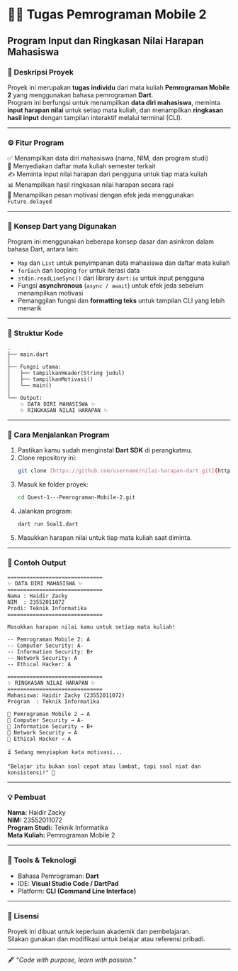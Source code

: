 # 🧑‍💻 Tugas Pemrograman Mobile 2  
## Program Input dan Ringkasan Nilai Harapan Mahasiswa  

### 📖 Deskripsi Proyek  
Proyek ini merupakan **tugas individu** dari mata kuliah **Pemrograman Mobile 2** yang menggunakan bahasa pemrograman **Dart**.  
Program ini berfungsi untuk menampilkan **data diri mahasiswa**, meminta **input harapan nilai** untuk setiap mata kuliah, dan menampilkan **ringkasan hasil input** dengan tampilan interaktif melalui terminal (CLI).  

---

### ⚙️ Fitur Program  

✅ Menampilkan data diri mahasiswa (nama, NIM, dan program studi)  
🧾 Menyediakan daftar mata kuliah semester terkait  
✍️ Meminta input nilai harapan dari pengguna untuk tiap mata kuliah  
📊 Menampilkan hasil ringkasan nilai harapan secara rapi  
💬 Menampilkan pesan motivasi dengan efek jeda menggunakan `Future.delayed`  

---

### 🧠 Konsep Dart yang Digunakan  

Program ini menggunakan beberapa konsep dasar dan asinkron dalam bahasa Dart, antara lain:

- `Map` dan `List` untuk penyimpanan data mahasiswa dan daftar mata kuliah  
- `forEach` dan looping `for` untuk iterasi data  
- `stdin.readLineSync()` dari library `dart:io` untuk input pengguna  
- Fungsi **asynchronous** (`async / await`) untuk efek jeda sebelum menampilkan motivasi  
- Pemanggilan fungsi dan **formatting teks** untuk tampilan CLI yang lebih menarik  

---

### 🧩 Struktur Kode  

```
.
├── main.dart
│
├── Fungsi utama:
│   ├── tampilkanHeader(String judul)
│   ├── tampilkanMotivasi()
│   └── main()
│
└── Output:
    ✨ DATA DIRI MAHASISWA ✨
    ✨ RINGKASAN NILAI HARAPAN ✨
```

---

### 🚀 Cara Menjalankan Program  

1. Pastikan kamu sudah menginstal **Dart SDK** di perangkatmu.  
2. Clone repository ini:  
   ```bash
   git clone [https://github.com/username/nilai-harapan-dart.git](https://github.com/jck-cysec/Quest-1---Pemrograman-Mobile-2.git)
   ```
3. Masuk ke folder proyek:  
   ```bash
   cd Quest-1---Pemrograman-Mobile-2.git
   ```
4. Jalankan program:  
   ```bash
   dart run Soal1.dart
   ```
5. Masukkan harapan nilai untuk tiap mata kuliah saat diminta.  

---

### 🧾 Contoh Output  

```
==============================
✨ DATA DIRI MAHASISWA ✨
==============================
Nama : Haidir Zacky
NIM  : 23552011072
Prodi: Teknik Informatika
==============================

Masukkan harapan nilai kamu untuk setiap mata kuliah!

-- Pemrograman Mobile 2: A
-- Computer Security: A-
-- Information Security: B+
-- Network Security: A
-- Ethical Hacker: A

==============================
✨ RINGKASAN NILAI HARAPAN ✨
==============================
Mahasiswa: Haidir Zacky (23552011072)
Program  : Teknik Informatika

📘 Pemrograman Mobile 2 → A
📘 Computer Security → A-
📘 Information Security → B+
📘 Network Security → A
📘 Ethical Hacker → A

⏳ Sedang menyiapkan kata motivasi...

"Belajar itu bukan soal cepat atau lambat, tapi soal niat dan konsistensi!" 💪
```

---

### 💡 Pembuat  

**Nama:** Haidir Zacky  
**NIM:** 23552011072  
**Program Studi:** Teknik Informatika  
**Mata Kuliah:** Pemrograman Mobile 2  

---

### 🧰 Tools & Teknologi  
- Bahasa Pemrograman: **Dart**  
- IDE: **Visual Studio Code / DartPad**  
- Platform: **CLI (Command Line Interface)**  

---

### 📜 Lisensi  
Proyek ini dibuat untuk keperluan akademik dan pembelajaran.  
Silakan gunakan dan modifikasi untuk belajar atau referensi pribadi.  

---

🖋️ _“Code with purpose, learn with passion.”_
